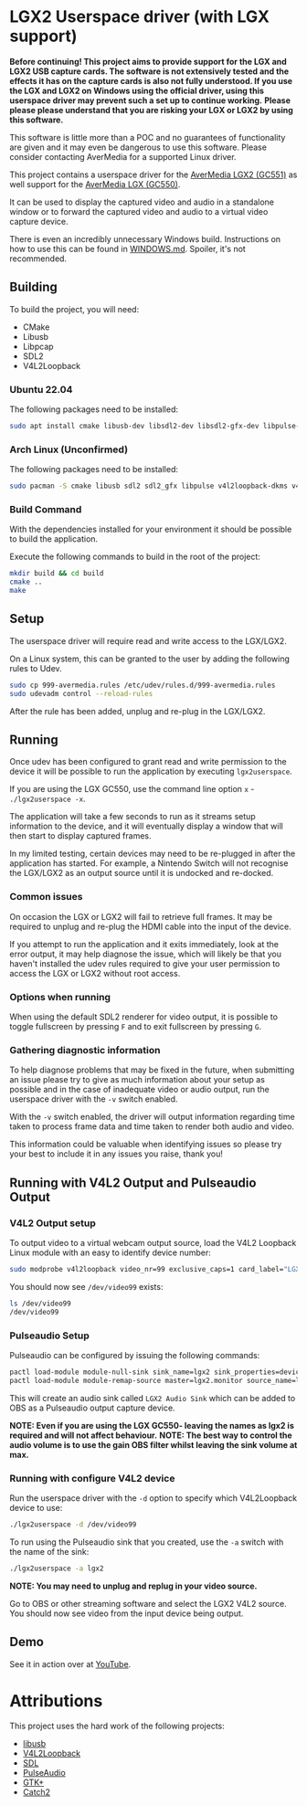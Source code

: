 # LGX2 Userspace driver (with LGX support)
**Before continuing! This project aims to provide support for the LGX and LGX2 USB capture cards. The software is not extensively tested and the effects it has on the capture cards is also not fully understood. If you use the LGX and LGX2 on Windows using the official driver, using this userspace driver may prevent such a set up to continue working.**
**Please please please understand that you are risking your LGX or LGX2 by using this software.**

This software is little more than a POC and no guarantees of functionality are given and it may even be dangerous to use this software. Please
consider contacting AverMedia for a supported Linux driver.

This project contains a userspace driver for the [AverMedia LGX2 (GC551)](https://avermedia.com/LGX2) as well support for the [AverMedia LGX (GC550)](https://avermedia.com/LGX).

It can be used to display the captured video and audio in a standalone window or
to forward the captured video and audio to a virtual video capture device.

There is even an incredibly unnecessary Windows build. Instructions on how to use this can be found in [WINDOWS.md](WINDOWS.md). Spoiler, it's not recommended. 

## Building
To build the project, you will need:
* CMake
* Libusb
* Libpcap
* SDL2
* V4L2Loopback

### Ubuntu 22.04
The following packages need to be installed:

```bash
sudo apt install cmake libusb-dev libsdl2-dev libsdl2-gfx-dev libpulse-dev v4l2loopback-dkms v4l2loopback-utils
```
### Arch Linux (Unconfirmed)
The following packages need to be installed:

```bash
sudo pacman -S cmake libusb sdl2 sdl2_gfx libpulse v4l2loopback-dkms v4l2loopback-utils
```

### Build Command
With the dependencies installed for your environment it should be possible to build the application.

Execute the following commands to build in the root of the project:

```bash
mkdir build && cd build
cmake ..
make
```

## Setup
The userspace driver will require read and write access to the LGX/LGX2. 

On a Linux system, this can be granted to the user by adding the following rules to Udev.

```bash
sudo cp 999-avermedia.rules /etc/udev/rules.d/999-avermedia.rules
sudo udevadm control --reload-rules
```

After the rule has been added, unplug and re-plug in the LGX/LGX2.

## Running
Once udev has been configured to grant read and write permission to the device it
will be possible to run the application by executing `lgx2userspace`.

If you are using the LGX GC550, use the command line option `x` - `./lgx2userspace -x`.

The application will take a few seconds to run as it streams setup information to the device, 
and it will eventually display a window that will then start to display captured frames.

In my limited testing, certain devices may need to be re-plugged in after the application has 
started. For example, a Nintendo Switch will not recognise the LGX/LGX2 as an output source until
it is undocked and re-docked.

### Common issues
On occasion the LGX or LGX2 will fail to retrieve full frames. It may be required to unplug and re-plug the HDMI cable
into the input of the device.

If you attempt to run the application and it exits immediately, look at the error output, it may help diagnose the issue,
which will likely be that you haven't installed the udev rules required to give your user permission to access the LGX or
LGX2 without root access.

### Options when running
When using the default SDL2 renderer for video output, it is possible to toggle fullscreen
by pressing `F` and to exit fullscreen by pressing `G`.

### Gathering diagnostic information
To help diagnose problems that may be fixed in the future, when submitting an issue
please try to give as much information about your setup as possible and in the case of
inadequate video or audio output, run the userspace driver with the `-v` switch enabled.

With the `-v` switch enabled, the driver will output information regarding time taken to
process frame data and time taken to render both audio and video.

This information could be valuable when identifying issues so please try your best to include it
in any issues you raise, thank you!

## Running with V4L2 Output and Pulseaudio Output
### V4L2 Output setup
To output video to a virtual webcam output source, load the V4L2 Loopback Linux module with an easy to identify device
number:

```bash
sudo modprobe v4l2loopback video_nr=99 exclusive_caps=1 card_label="LGX2"
```

You should now see `/dev/video99` exists:

```bash
ls /dev/video99
/dev/video99
```

### Pulseaudio Setup
Pulseaudio can be configured by issuing the following commands:
```bash
pactl load-module module-null-sink sink_name=lgx2 sink_properties=device.description=LGX2
pactl load-module module-remap-source master=lgx2.monitor source_name=lgx2 source_properties=device.description=LGX2Audio
```
This will create an audio sink called `LGX2 Audio Sink` which can be added to OBS as a Pulseaudio output capture device.

**NOTE: Even if you are using the LGX GC550- leaving the names as lgx2 is required and will not affect behaviour.**
**NOTE: The best way to control the audio volume is to use the gain OBS filter whilst leaving the sink volume at max.**

### Running with configure V4L2 device
Run the userspace driver with the `-d` option to specify which V4L2Loopback device to use:

```bash
./lgx2userspace -d /dev/video99
```

To run using the Pulseaudio sink that you created, use the `-a` switch with the name of the sink:

```bash
./lgx2userspace -a lgx2
```

**NOTE: You may need to unplug and replug in your video source.**

Go to OBS or other streaming software and select the LGX2 V4L2 source. You should now see video from the input device being output.

## Demo
See it in action over at [YouTube](https://www.youtube.com/watch?v=-yzHMbUn-w0).

# Attributions
This project uses the hard work of the following projects:

 * [libusb](https://libusb.info/)
 * [V4L2Loopback](https://github.com/umlaeute/v4l2loopback)
 * [SDL](https://www.libsdl.org/)
 * [PulseAudio](https://www.freedesktop.org/wiki/Software/PulseAudio/)
 * [GTK+](https://www.gtk.org/)
 * [Catch2](https://github.com/catchorg/Catch2)
